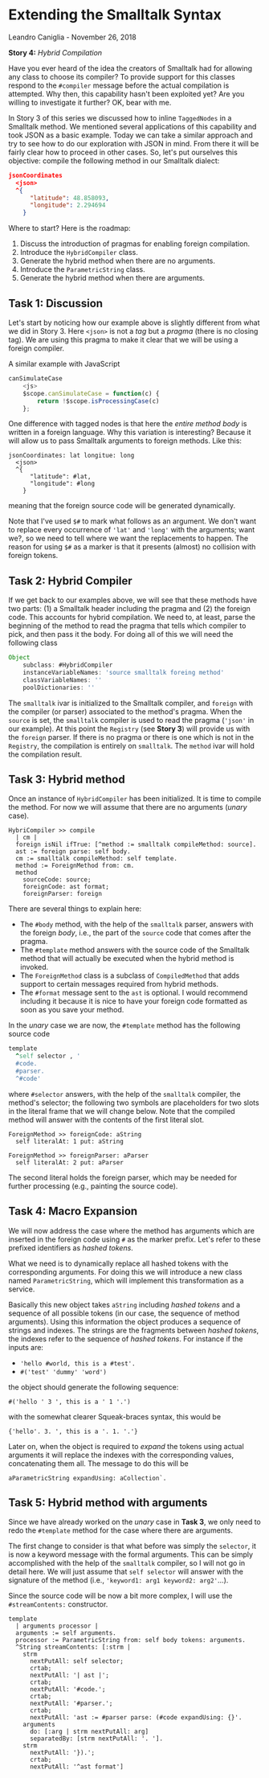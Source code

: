 # Extending the Smalltalk Syntax
Leandro Caniglia - November 26, 2018

**Story 4:** *Hybrid Compilation*

Have you ever heard of the idea the creators of Smalltalk had for allowing any class to choose its compiler? To provide support for this classes respond to the `#compiler` message before the actual compilation is attempted. Why then, this capability hasn't been exploited yet? Are you willing to investigate it further? OK, bear with me.

In Story 3 of this series we discussed how to inline `TaggedNodes` in a Smalltalk method. We mentioned several applications of this capability and took JSON as a basic example. Today we can take a similar approach and try to see how to do our exploration with JSON in mind. From there it will be fairly clear how to proceed in other cases. So, let's put ourselves this objective: compile the following method in our Smalltalk dialect:
```json
jsonCoordinates
  <json>
  ^{
      "latitude": 48.858093,
      "longitude": 2.294694
    }
```

Where to start? Here is the roadmap:

1. Discuss the introduction of pragmas for enabling foreign compilation.
2. Introduce the `HybridCompiler` class.
3. Generate the hybrid method when there are no arguments.
4. Introduce the `ParametricString` class.
5. Generate the hybrid method when there are arguments.

Task 1: Discussion
--

Let's start by noticing how our example above is slightly different from what we did in Story 3. Here `<json>` is not a _tag_ but a _pragma_ (there is no closing tag). We are using this pragma to make it clear that we will be using a foreign compiler.

A similar example with JavaScript
```javascript
canSimulateCase
	<js>
	$scope.canSimulateCase = function(c) {
		return !$scope.isProcessingCase(c)
	};
```

One difference with tagged nodes is that here the _entire method body_ is written in a foreign language. Why this variation is interesting? Because it will allow us to pass Smalltalk arguments to foreign methods. Like this:
```smalltalk
jsonCoordinates: lat longitue: long
  <json>
  ^{
      "latitude": #lat,
      "longitude": #long
    }
```
meaning that the foreign source code will be generated dynamically.

Note that I've used `$#` to mark what follows as an argument. We don't want to replace every occurrence of `'lat'` and `'long'` with the arguments; want we?, so we need to tell where we want the replacements to happen. The reason for using `$#` as a marker is that it presents (almost) no collision with foreign tokens.

Task 2: Hybrid Compiler
--
If we get back to our examples above, we will see that these methods have two parts: (1) a Smalltalk header including the pragma and (2) the foreign code. This accounts for hybrid compilation. We need to, at least, parse the beginning of the method to read the pragma that tells which compiler to pick, and then pass it the body. For doing all of this we will need the following class

```javascript
Object
	subclass: #HybridCompiler
	instanceVariableNames: 'source smalltalk foreing method'
	classVariableNames: ''
	poolDictionaries: ''
```

The `smalltalk` ivar is initialized to the Smalltalk compiler, and `foreign` with the compiler (or parser) associated to the method's pragma. When the `source` is set, the `smalltalk` compiler is used to read the pragma (`'json'` in our example). At this point the `Registry` (see **Story 3**) will provide us with the `foreign` parser. If there is no pragma or there is one which is not in the `Registry`, the compilation is entirely on `smalltalk`. The `method` ivar will hold the compilation result.

Task 3: Hybrid method
--

Once an instance of `HybridCompiler` has been initialized. It is time to compile the method. For now we will assume that there are no arguments (_unary_ case).
```
HybriCompiler >> compile
  | cm |
  foreign isNil ifTrue: [^method := smalltalk compileMethod: source].
  ast := foreign parse: self body.
  cm := smalltalk compileMethod: self template.
  method := ForeignMethod from: cm.
  method
    sourceCode: source;
    foreignCode: ast format;
    foreignParser: foreign
```

There are several things to explain here:

- The `#body` method, with the help of the `smalltalk` parser, answers with the foreign _body_, i.e., the part of the `source` code that comes after the pragma.
- The `#template` method answers with the source code of the Smalltalk method that will actually be executed when the hybrid method is invoked.
- The `ForeignMethod` class is a subclass of `CompiledMethod` that adds support to certain messages required from hybrid methods.
- The `#format` message sent to the `ast` is optional. I would recommend including it because it is nice to have your foreign code formatted as soon as you save your method.

In the _unary_ case we are now, the `#template` method has the following source code
```ruby
template
  ^self selector , '
  #code.
  #parser.
  ^#code'
```
where `#selector` answers, with the help of the `smalltalk` compiler, the method's selector; the following two symbols are placeholders for two slots in the literal frame that we will change below. Note that the compiled method will answer with the contents of the first literal slot.

```
ForeignMethod >> foreignCode: aString
  self literalAt: 1 put: aString
```
```
ForeignMethod >> foreignParser: aParser
  self literalAt: 2 put: aParser
```

The second literal holds the foreign parser, which may be needed for further processing (e.g., painting the source code).

Task 4: Macro Expansion
--

We will now address the case where the method has arguments which are inserted in the foreign code using `#` as the marker prefix. Let's refer to these prefixed identifiers as _hashed tokens_.

What we need is to dynamically replace all hashed tokens with the corresponding arguments. For doing this we will introduce a new class named `ParametricString`, which will implement this transformation as a service.

Basically this new object takes `aString` including _hashed tokens_ and a sequence of all possible tokens (in our case, the sequence of method arguments). Using this information the object produces a sequence of strings and indexes. The strings are the fragments between _hashed tokens_, the indexes refer to the sequence of _hashed tokens_. For instance if the inputs are:

- `'hello #world, this is a #test'.`
- `#('test' 'dummy' 'word')`

the object should generate the following sequence:

```
#('hello ' 3 ', this is a ' 1 '.')
```
with the somewhat clearer Squeak-braces syntax, this would be
```
{'hello'. 3. ', this is a '. 1. '.'}
```

Later on, when the object is required to _expand_ the tokens using actual arguments it will replace the indexes with the corresponding values, concatenating them all. The message to do this will be
```
aParametricString expandUsing: aCollection`.
```

Task 5: Hybrid method with arguments
--

Since we have already worked on the _unary_ case in **Task 3**, we only need to redo the `#template` method for the case where there are arguments.

The first change to consider is that what before was simply the `selector`, it is now a keyword message with the formal arguments. This can be simply accomplished with the help of the `smalltalk` compiler, so I will not go in detail here. We will just assume that `self selector` will answer with the signature of the method (i.e., `'keyword1: arg1 keyword2: arg2'`...).

Since the source code will be now a bit more complex, I will use the `#streamContents:` constructor.

```
template
  | arguments processor |
  arguments := self arguments.
  processor := ParametricString from: self body tokens: arguments.
  ^String streamContents: [:strm |
    strm
      nextPutAll: self selector;
      crtab;
      nextPutAll: '| ast |';
      crtab;
      nextPutAll: '#code.';
      crtab;
      nextPutAll: '#parser.';
      crtab;
      nextPutAll: 'ast := #parser parse: (#code expandUsing: {}'.
    arguments
      do: [:arg | strm nextPutAll: arg]
      separatedBy: [strm nextPutAll: '. '].
    strm
      nextPutAll: '}).';
      crtab;
      nextPutAll: '^ast format']
```
